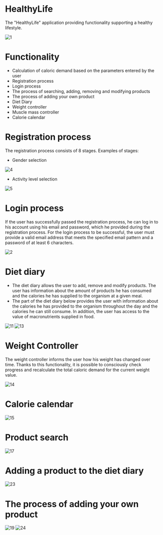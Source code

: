 # HealthyLife
The "HealthyLife" application providing functionality supporting a healthy lifestyle.

![1](https://user-images.githubusercontent.com/56321158/74287063-5eefe780-4d29-11ea-8e2c-c95eaf1e6fda.jpg)

# Functionality

* Calculation of caloric demand based on the parameters entered by the user
* Registration process
* Login process
* The process of searching, adding, removing and modifying products
* The process of adding your own product
* Diet Diary
* Weight controller
* Muscle mass controller
* Calorie calendar

# Registration process
The registration process consists of 8 stages. Examples of stages:

* Gender selection

![4](https://user-images.githubusercontent.com/56321158/74288395-93b16e00-4d2c-11ea-8a43-114e316b7303.jpg)

* Activity level selection

![5](https://user-images.githubusercontent.com/56321158/74288643-3f5abe00-4d2d-11ea-9063-8cd7ab4ac6bf.jpg)

# Login process


If the user has successfully passed the registration process, he can log in to his account using his email and password, which he provided during the registration process. For the login process to be successful, the user must provide a valid email address that meets the specified email pattern and a password of at least 6 characters.

![2](https://user-images.githubusercontent.com/56321158/74290812-4258ad00-4d33-11ea-9746-252b1555dec7.jpg)

# Diet diary

* The diet diary allows the user to add, remove and modify products. The user has information about the amount of products he has consumed and the calories he has supplied to the organism at a given meal.
* The part of the diet diary below provides the user with information about the calories he has provided to the organism throughout the day and the calories he can still consume. In addition, the user has access to the value of macronutrients supplied in food.

![11](https://user-images.githubusercontent.com/56321158/74291004-d591e280-4d33-11ea-97f9-0f9e6778c226.jpg) ![13](https://user-images.githubusercontent.com/56321158/74291006-d9be0000-4d33-11ea-99ab-4d9366888d33.jpg)

# Weight Controller

The weight controller informs the user how his weight has changed over time. Thanks to this functionality, it is possible to consciously check progress and recalculate the total caloric demand for the current weight value.

![14](https://user-images.githubusercontent.com/56321158/74293379-ed209980-4d3a-11ea-9fc7-c3176ebd8f70.jpg)

# Calorie calendar

![15](https://user-images.githubusercontent.com/56321158/74293500-53a5b780-4d3b-11ea-8464-8268edb325c7.jpg)

# Product search

![17](https://user-images.githubusercontent.com/56321158/74293793-1c83d600-4d3c-11ea-82ce-4e480e30629b.jpg)

# Adding a product to the diet diary

![23](https://user-images.githubusercontent.com/56321158/74293888-77b5c880-4d3c-11ea-9f00-6fcedba01f71.jpg)

# The process of adding your own product

![19](https://user-images.githubusercontent.com/56321158/74295226-bb123600-4d40-11ea-8994-16a962a6e5cd.jpg) ![24](https://user-images.githubusercontent.com/56321158/74295237-c06f8080-4d40-11ea-964c-9160ba32bb8e.jpg)